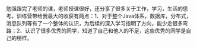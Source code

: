 勉强跟完了老师的课，老师授课很好，还分享了很多关于工作，学习，生活的思考。训练营带给我最大的收获有两点：1、对于整个Java体系，数据库，分布式，消息队列等有了一个整体的认识，为后续的深入学习指明了方向，能少走很多弯路；2、认识了很多优秀的同学，知道了自己和他人的不足，这些优秀的同学是自己的榜样。
